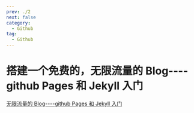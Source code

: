 ```yaml
---
prev: ./2
next: false
category:
  - Github
tag:
  - Github
---
```


# 搭建一个免费的，无限流量的 Blog----github Pages 和 Jekyll 入门

[无限流量的 Blog----github Pages 和 Jekyll 入门](https://www.ruanyifeng.com/blog/2012/08/blogging_with_jekyll.html)
